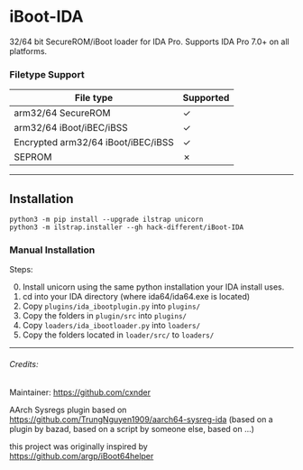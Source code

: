 # iBoot-IDA

32/64 bit SecureROM/iBoot loader for IDA Pro. Supports IDA Pro 7.0+ on all platforms.

### Filetype Support 

| File type                | Supported |
|--------------------------|-----------|
| arm32/64 SecureROM       | ✓         |
| arm32/64 iBoot/iBEC/iBSS | ✓         |
| Encrypted arm32/64 iBoot/iBEC/iBSS | ✓         |
| SEPROM                   | ✗        |

---

## Installation

```
python3 -m pip install --upgrade ilstrap unicorn
python3 -m ilstrap.installer --gh hack-different/iBoot-IDA
```

### Manual Installation

Steps:

0. Install unicorn using the same python installation your IDA install uses.
1. cd into your IDA directory (where ida64/ida64.exe is located)
2. Copy `plugins/ida_ibootplugin.py` into `plugins/`
3. Copy the folders in `plugin/src` into `plugins/`
4. Copy `loaders/ida_ibootloader.py` into `loaders/`
3. Copy the folders located in `loader/src/` to `loaders/`

---

###### Credits:

Maintainer: https://github.com/cxnder

AArch Sysregs plugin based on  https://github.com/TrungNguyen1909/aarch64-sysreg-ida (based on a plugin by bazad, based on a script by someone else, based on ...)

this project was originally inspired by https://github.com/argp/iBoot64helper

